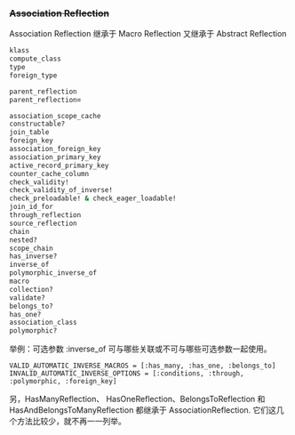 ### ~~Association Reflection~~

Association Reflection 继承于 Macro Reflection 又继承于 Abstract Reflection

```ruby
klass
compute_class
type
foreign_type

parent_reflection
parent_reflection=

association_scope_cache
constructable?
join_table
foreign_key
association_foreign_key
association_primary_key
active_record_primary_key
counter_cache_column
check_validity!
check_validity_of_inverse!
check_preloadable! & check_eager_loadable!
join_id_for
through_reflection
source_reflection
chain
nested?
scope_chain
has_inverse?
inverse_of
polymorphic_inverse_of
macro
collection?
validate?
belongs_to?
has_one?
association_class
polymorphic?
```

举例：可选参数 :inverse_of 可与哪些关联或不可与哪些可选参数一起使用。

```
VALID_AUTOMATIC_INVERSE_MACROS = [:has_many, :has_one, :belongs_to]
INVALID_AUTOMATIC_INVERSE_OPTIONS = [:conditions, :through, :polymorphic, :foreign_key]
```

另，HasManyReflection、 HasOneReflection、BelongsToReflection 和 HasAndBelongsToManyReflection 都继承于 AssociationReflection. 它们这几个方法比较少，就不再一一列举。
